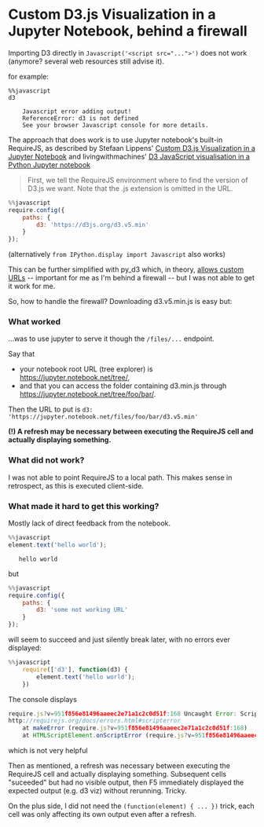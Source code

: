 # Custom D3.js Visualization in a Jupyter Notebook, behind a firewall

Importing D3 directly in `Javascript('<script src="...">')` does not work (anymore? several web resources still advise it).

for example:

```
%%javascript
d3
```

```
    Javascript error adding output!
    ReferenceError: d3 is not defined
    See your browser Javascript console for more details.
```

The approach that does work is to use Jupyter notebook's built-in RequireJS, as described by Stefaan Lippens' [Custom D3.js Visualization in a Jupyter Notebook](https://www.stefaanlippens.net/jupyter-custom-d3-visualization.html) and livingwithmachines' [D3 JavaScript visualisation in a Python Jupyter notebook](http://livingwithmachines.ac.uk/d3-javascript-visualisation-in-a-python-jupyter-notebook/)

> First, we tell the RequireJS environment where to find the version of D3.js we want. Note that the .js extension is omitted in the URL.

```javascript
%%javascript
require.config({
    paths: {
        d3: 'https://d3js.org/d3.v5.min'
    }
});
```

(alternatively `from IPython.display import Javascript` also works)

This can be further simplified with py_d3 which, in theory, [allows custom URLs](https://github.com/ResidentMario/py_d3/pull/11) -- important for me as I'm behind a firewall -- but I was not able to get it work for me.

So, how to handle the firewall? Downloading d3.v5.min.js is easy but:

### What worked
...was to use jupyter to serve it though the `/files/...` endpoint.

Say that 
* your notebook root URL (tree explorer) is https://jupyter.notebook.net/tree/, 
* and that you can access the folder containing d3.min.js through https://jupyter.notebook.net/tree/foo/bar/.

Then the URL to put is `d3: 'https://jupyter.notebook.net/files/foo/bar/d3.v5.min'`

**(!) A refresh may be necessary between executing the RequireJS cell and actually displaying something.**

### What did not work?

I was not able to point RequireJS to a local path. This makes sense in retrospect, as this is executed client-side.

### What made it hard to get this working?

Mostly lack of direct feedback from the notebook.

```javascript
%%javascript
element.text('hello world');
```
`   hello world`

but

```javascript
%%javascript
require.config({
    paths: {
        d3: 'some not working URL'
    }
});
```

will seem to succeed and just silently break later, with no errors ever displayed:

```javascript
%%javascript
    require(['d3'], function(d3) {   
        element.text('hello world');
    })
```

The console displays

```javascript
require.js?v=951f856e81496aaeec2e71a1c2c0d51f:168 Uncaught Error: Script error for "d3"
http://requirejs.org/docs/errors.html#scripterror
    at makeError (require.js?v=951f856e81496aaeec2e71a1c2c0d51f:168)
    at HTMLScriptElement.onScriptError (require.js?v=951f856e81496aaeec2e71a1c2c0d51f:1735)
```
which is not very helpful

Then as mentioned, a refresh was necessary between executing the RequireJS cell and actually displaying something. Subsequent cells "suceeded" but had no visible output, then F5 immediately displayed the expected output (e.g. d3 viz) without rerunning. Tricky.

On the plus side, I did not need the `(function(element) { ... })` trick, each cell was only affecting its own output even after a refresh.
